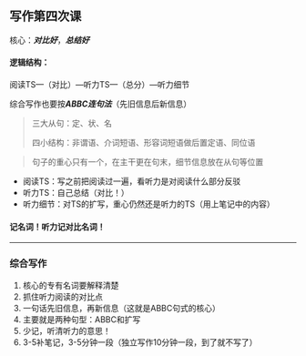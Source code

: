 ## 写作第四次课

核心：***对比好***，***总结好***

#### 逻辑结构：

阅读TS—（对比）—听力TS—（总分）—听力细节

综合写作也要按***ABBC连句法***（先旧信息后新信息）

> 三大从句：定、状、名
>
> 四小结构：非谓语、介词短语、形容词短语做后置定语、同位语

> 句子的重心只有一个，在主干更在句末，细节信息放在从句等位置

* 阅读TS：写之前把阅读过一遍，看听力是对阅读什么部分反驳 
* 听力TS：自己总结（对比！）
* 听力细节：对TS的扩写，重心仍然还是听力的TS（用上笔记中的内容）

#### 记名词！听力记对比名词！

---
### 综合写作
1. 核心的专有名词要解释清楚
2. 抓住听力阅读的对比点
3. 一句话先旧信息，再新信息（这就是ABBC句式的核心）
4. 主要就是两种句型：ABBC和扩写
5. 少记，听清听力的意思！
6. 3-5补笔记，3-5分钟一段（独立写作10分钟一段，到了就不写了）

